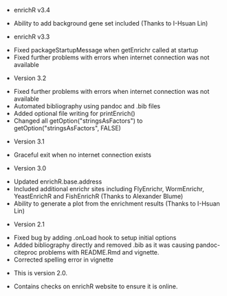 * enrichR v3.4
 - Ability to add background gene set included (Thanks to I-Hsuan Lin)
* enrichR v3.3
 - Fixed packageStartupMessage when getEnrichr called at startup
 - Fixed further problems with errors when internet connection was not available
* Version 3.2
 - Fixed further problems with errors when internet connection was not available
 - Automated bibliography using pandoc and .bib files
 - Added optional file writing for printEnrich()
 - Changed all getOption("stringsAsFactors") to getOption("stringsAsFactors", FALSE) 
* Version 3.1
 - Graceful exit when no internet connection exists
* Version 3.0
 - Updated enrichR.base.address
 - Included additional enrichr sites including FlyEnrichr, WormEnrichr, YeastEnrichR and FishEnrichR (Thanks to Alexander Blume)
 - Ability to generate a plot from the enrichment results (Thanks to I-Hsuan Lin)
* Version 2.1
 - Fixed bug by adding .onLoad hook to setup initial options
 - Added bibliography directly and removed .bib as it was causing pandoc-citeproc problems with README.Rmd and vignette.
 - Corrected spelling error in vignette
* This is version 2.0.
 - Contains checks on enrichR website to ensure it is online.
